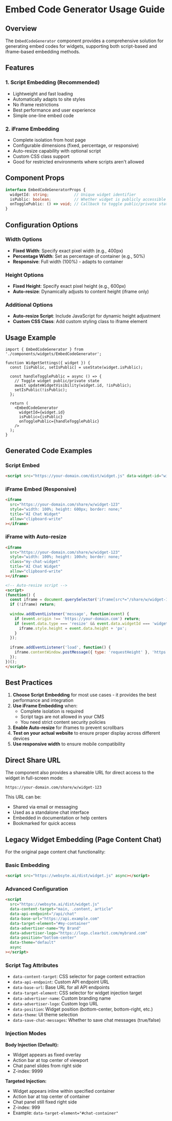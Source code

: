 # Embed Code Generator Usage Guide

## Overview
The `EmbedCodeGenerator` component provides a comprehensive solution for generating embed codes for widgets, supporting both script-based and iframe-based embedding methods.

## Features

### 1. **Script Embedding (Recommended)**
- Lightweight and fast loading
- Automatically adapts to site styles
- No iframe restrictions
- Best performance and user experience
- Simple one-line embed code

### 2. **iFrame Embedding**
- Complete isolation from host page
- Configurable dimensions (fixed, percentage, or responsive)
- Auto-resize capability with optional script
- Custom CSS class support
- Good for restricted environments where scripts aren't allowed

## Component Props
```typescript
interface EmbedCodeGeneratorProps {
  widgetId: string;           // Unique widget identifier
  isPublic: boolean;          // Whether widget is publicly accessible
  onTogglePublic: () => void; // Callback to toggle public/private state
}
```

## Configuration Options

### Width Options
- **Fixed Width**: Specify exact pixel width (e.g., 400px)
- **Percentage Width**: Set as percentage of container (e.g., 50%)
- **Responsive**: Full width (100%) - adapts to container

### Height Options
- **Fixed Height**: Specify exact pixel height (e.g., 600px)
- **Auto-resize**: Dynamically adjusts to content height (iframe only)

### Additional Options
- **Auto-resize Script**: Include JavaScript for dynamic height adjustment
- **Custom CSS Class**: Add custom styling class to iframe element

## Usage Example

```tsx
import { EmbedCodeGenerator } from './components/widgets/EmbedCodeGenerator';

function WidgetSettings({ widget }) {
  const [isPublic, setIsPublic] = useState(widget.isPublic);

  const handleTogglePublic = async () => {
    // Toggle widget public/private state
    await updateWidgetVisibility(widget.id, !isPublic);
    setIsPublic(!isPublic);
  };

  return (
    <EmbedCodeGenerator
      widgetId={widget.id}
      isPublic={isPublic}
      onTogglePublic={handleTogglePublic}
    />
  );
}
```

## Generated Code Examples

### Script Embed
```html
<script src="https://your-domain.com/dist/widget.js" data-widget-id="widget-123" async></script>
```

### iFrame Embed (Responsive)
```html
<iframe
  src="https://your-domain.com/share/w/widget-123"
  style="width: 100%; height: 600px; border: none;"
  title="AI Chat Widget"
  allow="clipboard-write"
></iframe>
```

### iFrame with Auto-resize
```html
<iframe
  src="https://your-domain.com/share/w/widget-123"
  style="width: 100%; height: 100vh; border: none;"
  class="my-chat-widget"
  title="AI Chat Widget"
  allow="clipboard-write"
></iframe>

<!-- Auto-resize script -->
<script>
(function() {
  const iframe = document.querySelector('iframe[src*="/share/w/widget-123"]');
  if (!iframe) return;
  
  window.addEventListener('message', function(event) {
    if (event.origin !== 'https://your-domain.com') return;
    if (event.data.type === 'resize' && event.data.widgetId === 'widget-123') {
      iframe.style.height = event.data.height + 'px';
    }
  });
  
  iframe.addEventListener('load', function() {
    iframe.contentWindow.postMessage({ type: 'requestHeight' }, 'https://your-domain.com');
  });
})();
</script>
```

## Best Practices

1. **Choose Script Embedding** for most use cases - it provides the best performance and integration
2. **Use iFrame Embedding** when:
   - Complete isolation is required
   - Script tags are not allowed in your CMS
   - You need strict content security policies
3. **Enable Auto-resize** for iframes to prevent scrollbars
4. **Test on your actual website** to ensure proper display across different devices
5. **Use responsive width** to ensure mobile compatibility

## Direct Share URL
The component also provides a shareable URL for direct access to the widget in full-screen mode:
```
https://your-domain.com/share/w/widget-123
```

This URL can be:
- Shared via email or messaging
- Used as a standalone chat interface
- Embedded in documentation or help centers
- Bookmarked for quick access

## Legacy Widget Embedding (Page Content Chat)

For the original page content chat functionality:

### Basic Embedding
```html
<script src="https://websyte.ai/dist/widget.js" async></script>
```

### Advanced Configuration
```html
<script 
  src="https://websyte.ai/dist/widget.js" 
  data-content-target="main, .content, article"
  data-api-endpoint="/api/chat"
  data-base-url="https://api.example.com"
  data-target-element="#my-container"
  data-advertiser-name="My Brand"
  data-advertiser-logo="https://logo.clearbit.com/mybrand.com"
  data-position="bottom-center"
  data-theme="default"
  async
></script>
```

### Script Tag Attributes
- `data-content-target`: CSS selector for page content extraction
- `data-api-endpoint`: Custom API endpoint URL
- `data-base-url`: Base URL for all API endpoints
- `data-target-element`: CSS selector for widget injection target
- `data-advertiser-name`: Custom branding name
- `data-advertiser-logo`: Custom logo URL
- `data-position`: Widget position (bottom-center, bottom-right, etc.)
- `data-theme`: UI theme selection
- `data-save-chat-messages`: Whether to save chat messages (true/false)

### Injection Modes

**Body Injection (Default):**
- Widget appears as fixed overlay
- Action bar at top center of viewport
- Chat panel slides from right side
- Z-index: 9999

**Targeted Injection:**
- Widget appears inline within specified container
- Action bar at top center of container
- Chat panel still fixed right side
- Z-index: 999
- Example: `data-target-element="#chat-container"`
